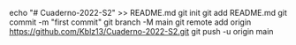 echo "# Cuaderno-2022-S2" >> README.md
git init
git add README.md
git commit -m "first commit"
git branch -M main
git remote add origin https://github.com/Kblz13/Cuaderno-2022-S2.git
git push -u origin main
